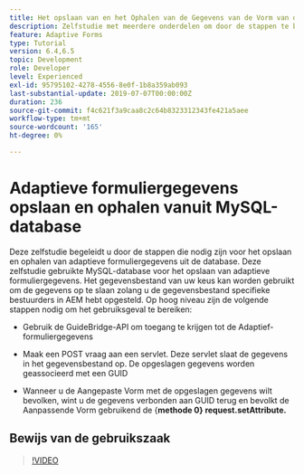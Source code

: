 ```yaml
---
title: Het opslaan van en het Ophalen van de Gegevens van de Vorm van de Inleiding van het Gegevensbestand MySQL
description: Zelfstudie met meerdere onderdelen om door de stappen te bladeren die nodig zijn voor het opslaan en ophalen van formuliergegevens
feature: Adaptive Forms
type: Tutorial
version: 6.4,6.5
topic: Development
role: Developer
level: Experienced
exl-id: 95795102-4278-4556-8e0f-1b8a359ab093
last-substantial-update: 2019-07-07T00:00:00Z
duration: 236
source-git-commit: f4c621f3a9caa8c2c64b8323312343fe421a5aee
workflow-type: tm+mt
source-wordcount: '165'
ht-degree: 0%

---
```


# Adaptieve formuliergegevens opslaan en ophalen vanuit MySQL-database

Deze zelfstudie begeleidt u door de stappen die nodig zijn voor het opslaan en ophalen van adaptieve formuliergegevens uit de database. Deze zelfstudie gebruikte MySQL-database voor het opslaan van adaptieve formuliergegevens. Het gegevensbestand van uw keus kan worden gebruikt om de gegevens op te slaan zolang u de gegevensbestand specifieke bestuurders in AEM hebt opgesteld. Op hoog niveau zijn de volgende stappen nodig om het gebruiksgeval te bereiken:

* Gebruik de GuideBridge-API om toegang te krijgen tot de Adaptief-formuliergegevens

* Maak een POST vraag aan een servlet. Deze servlet slaat de gegevens in het gegevensbestand op. De opgeslagen gegevens worden geassocieerd met een GUID

* Wanneer u de Aangepaste Vorm met de opgeslagen gegevens wilt bevolken, wint u de gegevens verbonden aan GUID terug en bevolkt de Aanpassende Vorm gebruikend de {**methode 0} request.setAttribute.**

## Bewijs van de gebruikszaak

>[!VIDEO](https://video.tv.adobe.com/v/27829?quality=12&learn=on)


